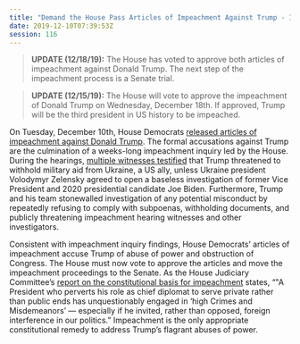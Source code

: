 ```yaml
---
title: "Demand the House Pass Articles of Impeachment Against Trump - IMPEACHED"
date: 2019-12-10T07:39:53Z
session: 116
---
```

>**UPDATE (12/18/19):** The House has voted to approve both articles of impeachment against Donald Trump. The next step of the impeachment process is a Senate trial.

>**UPDATE (12/15/19):** The House will vote to approve the impeachment of Donald Trump on Wednesday, December 18th. If approved, Trump will be the third president in US history to be impeached. 

On Tuesday, December 10th, House Democrats [released articles of impeachment against Donald Trump](https://www.usatoday.com/story/news/politics/2019/12/10/house-democrats-release-impeachment-articles-against-president-trump/4381308002/). The formal accusations against Trump are the culmination of a weeks-long impeachment inquiry led by the House. During the hearings, [multiple witnesses testified](https://www.nytimes.com/interactive/2019/12/03/us/politics/house-impeachment-report.html) that Trump threatened to withhold military aid from Ukraine, a US ally, unless Ukraine president Volodymyr Zelensky agreed to open a baseless investigation of former Vice President and 2020 presidential candidate Joe Biden. Furthermore, Trump and his team stonewalled investigation of any potential misconduct by repeatedly refusing to comply with subpoenas, withholding documents, and publicly threatening impeachment hearing witnesses and other investigators. 

Consistent with impeachment inquiry findings, House Democrats’ articles of impeachment accuse Trump of abuse of power and obstruction of Congress. The House must now vote to approve the articles and move the impeachment proceedings to the Senate. As the House Judiciary Committee’s [report on the constitutional basis for impeachment](https://www.politico.com/news/2019/12/07/house-judiciary-report-impeachment-077701) states, “"A President who perverts his role as chief diplomat to serve private rather than public ends has unquestionably engaged in ‘high Crimes and Misdemeanors’ — especially if he invited, rather than opposed, foreign interference in our politics.” Impeachment is the only appropriate constitutional remedy to address Trump’s flagrant abuses of power. 
